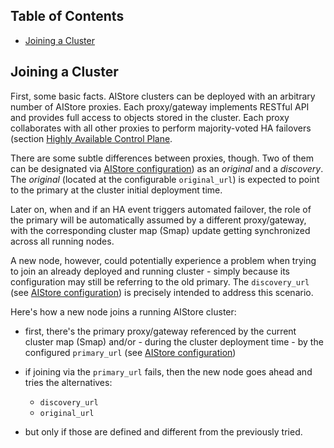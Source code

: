 ## Table of Contents
- [Joining a Cluster](#joining-a-cluster)

## Joining a Cluster

First, some basic facts. AIStore clusters can be deployed with an arbitrary number of AIStore proxies. Each proxy/gateway implements RESTful API and provides full access to objects stored in the cluster. Each proxy collaborates with all other proxies to perform majority-voted HA failovers (section [Highly Available Control Plane](../docs/ha.md).

There are some subtle differences between proxies, though. Two of them can be designated via [AIStore configuration](../ais/setup/config.sh)) as an *original* and a *discovery*. The *original* (located at the configurable `original_url`) is expected to point to the primary at the cluster initial deployment time.

Later on, when and if an HA event triggers automated failover, the role of the primary will be automatically assumed by a different proxy/gateway, with the corresponding cluster map (Smap) update getting synchronized across all running nodes.

A new node, however, could potentially experience a problem when trying to join an already deployed and running cluster - simply because its configuration may still be referring to the old primary. The `discovery_url` (see [AIStore configuration](../ais/setup/config.sh)) is precisely intended to address this scenario.

Here's how a new node joins a running AIStore cluster:

- first, there's the primary proxy/gateway referenced by the current cluster map (Smap) and/or - during the cluster deployment time - by the configured `primary_url` (see [AIStore configuration](../ais/setup/config.sh))

- if joining via the `primary_url` fails, then the new node goes ahead and tries the alternatives:
  - `discovery_url`
  - `original_url`
- but only if those are defined and different from the previously tried.

